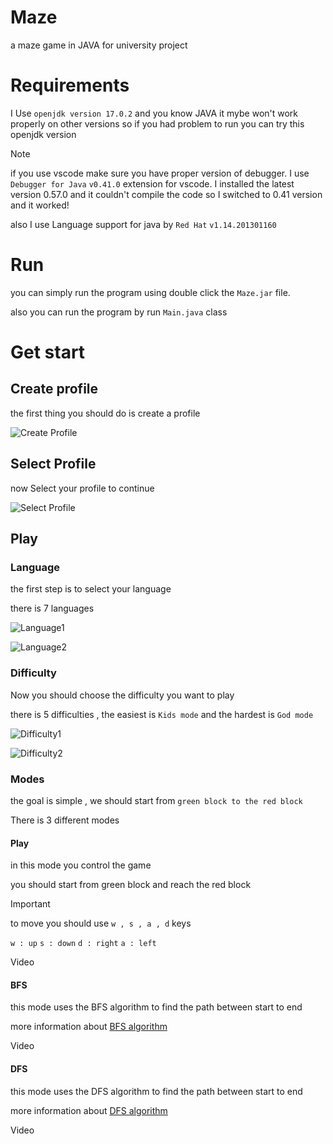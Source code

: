 # Maze
a maze game in JAVA for university project
# Requirements
I Use ```openjdk version 17.0.2``` and you know JAVA it mybe won't work properly on other versions 
so if you had problem to run you can try this openjdk version

>[!NOTE]
>if you use vscode make sure you have proper version of debugger.
>I use ```Debugger for Java``` ```v0.41.0``` extension for vscode.
>I installed the latest version 0.57.0 and it couldn't compile the code
>so I switched to 0.41 version and it worked!

also I use Language support for java by ```Red Hat``` ```v1.14.201301160```
# Run
you can simply run the program using double click the ```Maze.jar``` file.

also you can run the program by run `Main.java` class
# Get start
## Create profile
the first thing you should do is create a profile

![Create Profile](https://github.com/Stmsmj/Maze/assets/105553956/9dbe5846-3e64-4b1e-b7c9-db15ed87850d)

## Select Profile
now Select your profile to continue

![Select Profile](https://github.com/Stmsmj/Maze/assets/105553956/cb34440d-cae4-4bd1-95eb-e973fe5bb2f7)

## Play
### Language
the first step is to select your language 

there is 7 languages

![Language1](https://github.com/Stmsmj/Maze/assets/105553956/25fd8c0d-5db1-4920-802e-b1e521049e02)

![Language2](https://github.com/Stmsmj/Maze/assets/105553956/6864cccc-6672-478d-8ec4-3c8c606282a6)

### Difficulty
Now you should choose the difficulty you want to play

there is 5 difficulties , the easiest is `Kids mode` and the hardest is `God mode`

![Difficulty1](https://github.com/Stmsmj/Maze/assets/105553956/17583393-4c33-4cb5-8b7e-c1966ef6163c)

![Difficulty2](https://github.com/Stmsmj/Maze/assets/105553956/a98e20cf-d736-4f1e-87e4-2b4fce5630fd)

### Modes
the goal is simple , we should start from `green block to the red block`

There is 3 different modes

#### Play
in this mode you control the game

you should start from green block and reach the red block

> [!IMPORTANT]
> to move you should use ```w , s , a , d``` keys
> 
> ```w : up``` 
> ```s : down``` 
> ```d : right``` 
> ```a : left``` 

Video

#### BFS
this mode uses the BFS algorithm to find the path between start to end

more information about [BFS algorithm](https://en.wikipedia.org/wiki/Breadth-first_search)

Video

#### DFS
this mode uses the DFS algorithm to find the path between start to end

more information about [DFS algorithm](https://en.wikipedia.org/wiki/Depth-first_search)

Video


